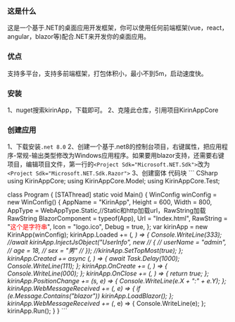 ### 这是什么
这是一个基于.NET的桌面应用开发框架，你可以使用任何前端框架(vue，react，angular，blazor等)配合.NET来开发你的桌面应用。

### 优点
支持多平台，支持多前端框架，打包体积小，最小不到5m，启动速度快。

### 安装
1、nuget搜索kirinApp，下载即可。
2、克隆此仓库，引用项目KirinAppCore

### 创建应用
1、下载安装`.net 8.0`
2、创建一个基于.net8的控制台项目，右键属性，把应用程序-常规-输出类型修改为Windows应用程序。如果要用blazor支持，还需要右键项目，编辑项目文件，第一行的`<Project Sdk="Microsoft.NET.Sdk">`改为`<Project Sdk="Microsoft.NET.Sdk.Razor">`
3、创建窗体
    代码块
    ``` CSharp
    using KirinAppCore;
using KirinAppCore.Model;
using KirinAppCore.Test;

class Program
{
    [STAThread]
    static void Main()
    {
        WinConfig winConfig = new WinConfig()
        {
            AppName = "KirinApp",
            Height = 600,
            Width = 800,
            AppType = WebAppType.Static,//Static和http加载url，RawString加载RawString
            BlazorComponent = typeof(App),
            Url = "Index.html",
            RawString = "<span style='color:red'>这个是字符串</span>",
            Icon = "logo.ico",
            Debug = true,
        };
        var kirinApp = new KirinApp(winConfig);
        kirinApp.Loaded += (_, _) =>
        {
            Console.WriteLine(333);
            //await kirinApp.InjectJsObject("UserInfo", new
            // {
            //     userName = "admin",
            //     age = 18,
            //     sex = "男"
            // });
            //kirinApp.SetTopMost(true);
        };
        kirinApp.Created += async (_, _) =>
        {
            await Task.Delay(1000);
            Console.WriteLine(111);
        };
        kirinApp.OnCreate += (_, _) => { Console.WriteLine(000); };
        kirinApp.OnClose += (_, _) => { return true; };
        kirinApp.PositionChange += (s, e) => { Console.WriteLine(e.X + ":" + e.Y); };
        kirinApp.WebMessageReceived += (_, e) =>
        {
            if (e.Message.Contains("blazor"))
                kirinApp.LoadBlazor<App>();
        };
        kirinApp.WebMessageReceived += (_, e) =>
        {
            Console.WriteLine(e);
        };
        kirinApp.Run();
    }
}
    ```